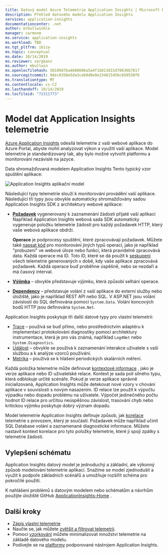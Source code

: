 ```yaml
---
title: Datový model Azure Telemetrie Application Insights | Microsoft Docs
description: Přehled datového modelu Application Insights
services: application-insights
documentationcenter: .net
author: mrbullwinkle
manager: carmonm
ms.service: application-insights
ms.workload: TBD
ms.tgt_pltfrm: ibiza
ms.topic: conceptual
ms.date: 10/14/2019
ms.reviewer: sergkanz
ms.author: mbullwin
ms.openlocfilehash: 50109d7ba4688606a5a4f1b813d15d78636b7817
ms.sourcegitcommit: 9dec0358e5da3ceb0d0e9e234615456c850550f6
ms.translationtype: MT
ms.contentlocale: cs-CZ
ms.lasthandoff: 10/14/2019
ms.locfileid: "72311773"
---
```

# <a name="application-insights-telemetry-data-model"></a>Model dat Application Insights telemetrie

[Azure Application Insights](../../azure-monitor/app/app-insights-overview.md) odesílá telemetrie z vaší webové aplikace do Azure Portal, abyste mohli analyzovat výkon a využití vaší aplikace. Model telemetrie je standardizovaný tak, aby bylo možné vytvořit platformu a monitorování nezávislé na jazyce. 

Data shromažďovaná modelem Application Insights Tento typický vzor spuštění aplikace:

![Application Insights aplikační model](./media/data-model/application-insights-data-model.png)

Následující typy telemetrie slouží k monitorování provádění vaší aplikace. Následující tři typy jsou obvykle automaticky shromažďovány sadou Application Insights SDK z architektury webové aplikace:

* [**Požadavek**](data-model-request-telemetry.md) vygenerovaný k zaznamenání žádosti přijaté vaší aplikací Například Application Insights webová sada SDK automaticky vygeneruje položku telemetrie žádosti pro každý požadavek HTTP, který vaše webová aplikace obdrží. 

    **Operace** je podprocesy spuštění, které zpracovávají požadavek. Můžete také [napsat kód](../../azure-monitor/app/api-custom-events-metrics.md#trackrequest) pro monitorování jiných typů operací, jako je například "probuzení" ve webové úloze nebo funkci, která pravidelně zpracovává data.  Každá operace má ID. Toto ID, které se dá použít k [seskupení](../../azure-monitor/app/correlation.md) všech telemetrie generovaných v době, kdy vaše aplikace zpracovává požadavek. Každá operace buď proběhne úspěšně, nebo se nezdaří a má časový interval.
* [**Výjimka**](data-model-exception-telemetry.md) – obvykle představuje výjimku, která způsobí selhání operace.
* [**Dependency**](data-model-dependency-telemetry.md) – představuje volání z vaší aplikace do externí služby nebo úložiště, jako je například REST API nebo SQL. V ASP.NET jsou volání závislostí do SQL definována pomocí `System.Data`. Volání koncových bodů HTTP jsou definována `System.Net`. 

Application Insights poskytuje tři další datové typy pro vlastní telemetrii:

* [Trace](data-model-trace-telemetry.md) – používá se buď přímo, nebo prostřednictvím adaptéru k implementaci protokolování diagnostiky pomocí architektury instrumentace, která je pro vás známá, například `Log4Net` nebo `System.Diagnostics`.
* [Událost](data-model-event-telemetry.md) – obvykle se používá k zaznamenání interakce uživatele s vaší službou a k analýze vzorců používání.
* [Metrika](data-model-metric-telemetry.md) – používá se k hlášení periodických skalárních měření.

Každá položka telemetrie může definovat [kontextové informace](data-model-context.md) , jako je verze aplikace nebo ID uživatelské relace. Kontext je sada polí silného typu, která odblokuje určité scénáře. Pokud je verze aplikace správně inicializovaná, Application Insights může detekovat nové vzory v chování aplikace v souvislosti s novým nasazením. ID relace lze použít k výpočtu výpadku nebo dopadu problému na uživatele. Výpočet jedinečného počtu hodnot ID relace pro určitou neúspěšnou závislost, trasování chyb nebo kritickou výjimku poskytuje dobrý význam dopadu.

Model telemetrie Application Insights definuje způsob, jak [korelace](../../azure-monitor/app/correlation.md) telemetrie s provozem, který je součástí. Požadavek může například učinit SQL Database volání a zaznamenané diagnostické informace. Můžete nastavit kontext korelace pro tyto položky telemetrie, které ji spojí zpátky s telemetrie žádostí.

## <a name="schema-improvements"></a>Vylepšení schématu

Application Insights datový model je jednoduchý a základní, ale výkonný způsob modelování telemetrie aplikací. Snažíme se model zjednodušit a využít k podpoře základních scénářů a umožňuje rozšířit schéma pro pokročilé použití.

K nahlášení problémů s datovým modelem nebo schématům a návrhům použijte úložiště GitHub [ApplicationInsights-Home](https://github.com/Microsoft/ApplicationInsights-Home/issues) .

## <a name="next-steps"></a>Další kroky

- [Zápis vlastní telemetrie](../../azure-monitor/app/api-custom-events-metrics.md)
- Naučte se, jak můžete [zvětšit a filtrovat telemetrii](../../azure-monitor/app/api-filtering-sampling.md).
- Pomocí [vzorkování](../../azure-monitor/app/sampling.md) můžete minimalizovat množství telemetrie na základě datového modelu.
- Podívejte se na [platformy](../../azure-monitor/app/platforms.md) podporované nástrojem Application Insights.
